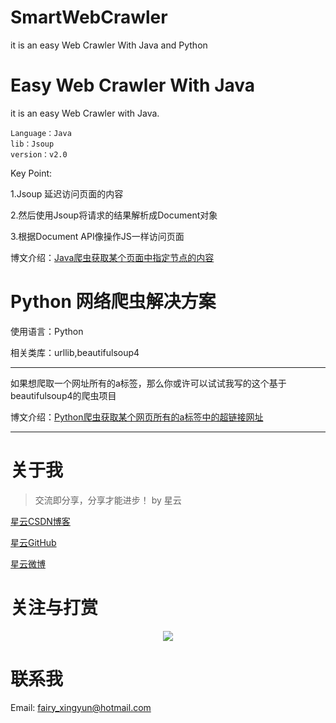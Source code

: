 # SmartWebCrawler

it is an easy Web Crawler With Java and Python

# Easy Web Crawler With Java

it is an easy Web Crawler with Java.

```
Language：Java
lib：Jsoup
version：v2.0
```

Key Point:

1.Jsoup 延迟访问页面的内容

2.然后使用Jsoup将请求的结果解析成Document对象

3.根据Document API像操作JS一样访问页面

博文介绍：[Java爬虫获取某个页面中指定节点的内容](https://blog.csdn.net/hadues/article/details/88983055)

# Python 网络爬虫解决方案

使用语言：Python

相关类库：urllib,beautifulsoup4

---

如果想爬取一个网址所有的a标签，那么你或许可以试试我写的这个基于beautifulsoup4的爬虫项目

博文介绍：[Python爬虫获取某个网页所有的a标签中的超链接网址](https://blog.csdn.net/hadues/article/details/88981686)

---

# 关于我

> 交流即分享，分享才能进步！ by 星云


[星云CSDN博客](https://blog.csdn.net/hadues)

[星云GitHub](https://github.com/geekxingyun)

[星云微博](https://weibo.com/xingyunsky)

# 关注与打赏

<div align="center">
 <a href="https://github.com/geekxingyun/SpringBootBestPracticesSample/blob/master/resources/images/follow-me-and-award-me.png">
 <img src="https://github.com/geekxingyun/SpringBootBestPracticesSample/blob/master/resources/images/follow-me-and-award-me.png">
 </img>
  </a>
</div>

# 联系我

Email: fairy_xingyun@hotmail.com
